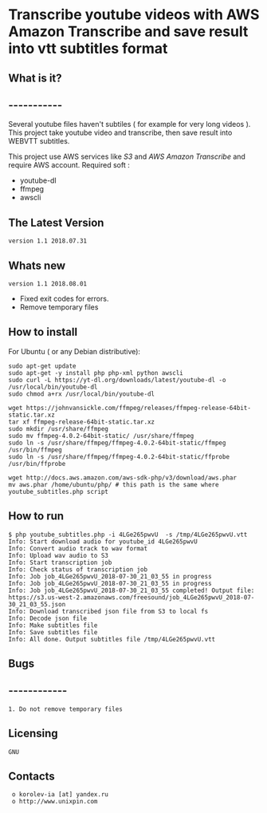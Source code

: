 #						Transcribe youtube videos with AWS Amazon Transcribe and save result into vtt subtitles format


##  What is it?
##  -----------
Several youtube files haven't subtiles ( for example for very long videos ). This project take
youtube video and transcribe, then save result into WEBVTT subtitles.

This project use AWS services like _S3_ and _AWS Amazon Transcribe_ and require AWS account.
Required soft :

  + youtube-dl
  + ffmpeg
  + awscli


##  The Latest Version

	version 1.1 2018.07.31

##  Whats new

	version 1.1 2018.08.01
  + Fixed exit codes for errors.
  + Remove temporary files



##  How to install
For Ubuntu ( or any Debian distributive):
```
sudo apt-get update
sudo apt-get -y install php php-xml python awscli
sudo curl -L https://yt-dl.org/downloads/latest/youtube-dl -o /usr/local/bin/youtube-dl
sudo chmod a+rx /usr/local/bin/youtube-dl

wget https://johnvansickle.com/ffmpeg/releases/ffmpeg-release-64bit-static.tar.xz
tar xf ffmpeg-release-64bit-static.tar.xz
sudo mkdir /usr/share/ffmpeg
sudo mv ffmpeg-4.0.2-64bit-static/ /usr/share/ffmpeg
sudo ln -s /usr/share/ffmpeg/ffmpeg-4.0.2-64bit-static/ffmpeg /usr/bin/ffmpeg
sudo ln -s /usr/share/ffmpeg/ffmpeg-4.0.2-64bit-static/ffprobe /usr/bin/ffprobe

wget http://docs.aws.amazon.com/aws-sdk-php/v3/download/aws.phar
mv aws.phar /home/ubuntu/php/ # this path is the same where youtube_subtitles.php script
```

## How to run
```
$ php youtube_subtitles.php -i 4LGe265pwvU  -s /tmp/4LGe265pwvU.vtt
Info: Start download audio for youtube_id 4LGe265pwvU
Info: Convert audio track to wav format
Info: Upload wav audio to S3
Info: Start transcription job
Info: Check status of transcription job
Info: Job job_4LGe265pwvU_2018-07-30_21_03_55 in progress
Info: Job job_4LGe265pwvU_2018-07-30_21_03_55 in progress
Info: Job job_4LGe265pwvU_2018-07-30_21_03_55 completed! Output file: https://s3.us-west-2.amazonaws.com/freesound/job_4LGe265pwvU_2018-07-30_21_03_55.json
Info: Download transcribed json file from S3 to local fs
Info: Decode json file
Info: Make subtitles file
Info: Save subtitles file
Info: All done. Output subtitles file /tmp/4LGe265pwvU.vtt
```


##  Bugs
##  ------------
	1. Do not remove temporary files



  Licensing
  ---------
	GNU

  Contacts
  --------

     o korolev-ia [at] yandex.ru
     o http://www.unixpin.com
